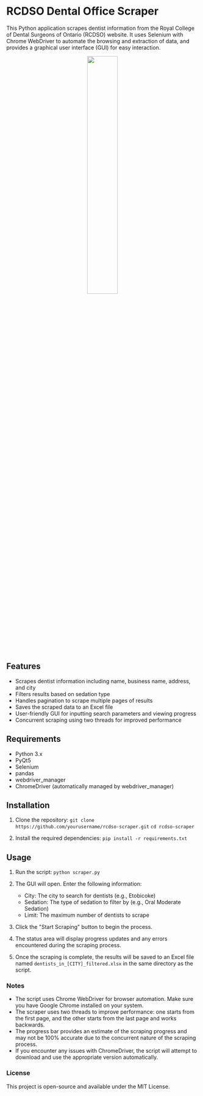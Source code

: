 # RCDSO Dental Office Scraper

This Python application scrapes dentist information from the Royal College of Dental Surgeons of Ontario (RCDSO) website. It uses Selenium with Chrome WebDriver to automate the browsing and extraction of data, and provides a graphical user interface (GUI) for easy interaction.


<p align="center" width="100%">
  <img width="40%" src="https://github.com/user-attachments/assets/6d4bd810-3a7c-4ead-8452-3376b4691122" />
</p>


## Features

- Scrapes dentist information including name, business name, address, and city
- Filters results based on sedation type
- Handles pagination to scrape multiple pages of results
- Saves the scraped data to an Excel file
- User-friendly GUI for inputting search parameters and viewing progress
- Concurrent scraping using two threads for improved performance

## Requirements

- Python 3.x
- PyQt5
- Selenium
- pandas
- webdriver_manager
- ChromeDriver (automatically managed by webdriver_manager)

## Installation

1. Clone the repository:
   ```git clone https://github.com/yourusername/rcdso-scraper.git```
   ```cd rcdso-scraper```

2. Install the required dependencies:
   ```pip install -r requirements.txt```


## Usage

1. Run the script:
   ```python scraper.py```

2. The GUI will open. Enter the following information:
   - City: The city to search for dentists (e.g., Etobicoke)
   - Sedation: The type of sedation to filter by (e.g., Oral Moderate Sedation)
   - Limit: The maximum number of dentists to scrape

3. Click the "Start Scraping" button to begin the process.

4. The status area will display progress updates and any errors encountered during the scraping process.

5. Once the scraping is complete, the results will be saved to an Excel file named `dentists_in_[CITY]_filtered.xlsx` in the same directory as the script.

### Notes

- The script uses Chrome WebDriver for browser automation. Make sure you have Google Chrome installed on your system.
- The scraper uses two threads to improve performance: one starts from the first page, and the other starts from the last page and works backwards.
- The progress bar provides an estimate of the scraping progress and may not be 100% accurate due to the concurrent nature of the scraping process.
- If you encounter any issues with ChromeDriver, the script will attempt to download and use the appropriate version automatically.

### License
This project is open-source and available under the MIT License.
